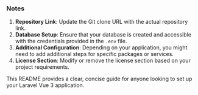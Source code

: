 
### Notes

1. **Repository Link**: Update the Git clone URL with the actual repository link.
2. **Database Setup**: Ensure that your database is created and accessible with the credentials provided in the `.env` file.
3. **Additional Configuration**: Depending on your application, you might need to add additional steps for specific packages or services.
4. **License Section**: Modify or remove the license section based on your project requirements.

This README provides a clear, concise guide for anyone looking to set up your Laravel Vue 3 application.
